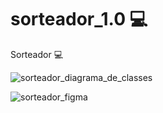 # sorteador_1.0 :computer:
Sorteador :computer:

![sorteador_diagrama_de_classes](https://user-images.githubusercontent.com/90734834/199295708-1ec36b2b-fead-40fc-92bd-45af9898fa91.PNG)

![sorteador_figma](https://user-images.githubusercontent.com/90734834/199295747-1a9ed0e6-6a43-4730-9964-2765a33ff3de.PNG)

